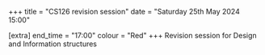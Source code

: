 +++
title = "CS126 revision session"
date = "Saturday 25th May 2024 15:00"

[extra]
end_time = "17:00"
colour = "Red"
+++
Revision session for Design and Information structures
